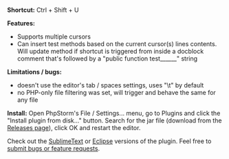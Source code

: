 **Shortcut:**
Ctrl + Shift + U

**Features:**
- Supports multiple cursors
- Can insert test methods based on the current cursor(s) lines contents. Will update method if shortcut is triggered from inside a docblock comment that's followed by a "public function test______" string

**Limitations / bugs:**
- doesn't use the editor's tab / spaces settings, uses "\t" by default
- no PHP-only file filtering was set, will trigger and behave the same for any file

**Install:**
Open PhpStorm's File / Settings... menu, go to Plugins and click the "Install plugin from disk..." button.
Search for the jar file (download from the [Releases page](https://github.com/bogdananton/PhpStorm-testNameGenerator/releases)), click OK and restart the editor.


Check out the [SublimeText](https://github.com/bogdananton/Sublime-testNameGenerator) or [Eclipse](https://github.com/sorinstanila/Eclipse-testNameGenerator) versions of the plugin.
Feel free to [submit bugs or feature requests](https://github.com/bogdananton/Sublime-testNameGenerator/issues).
